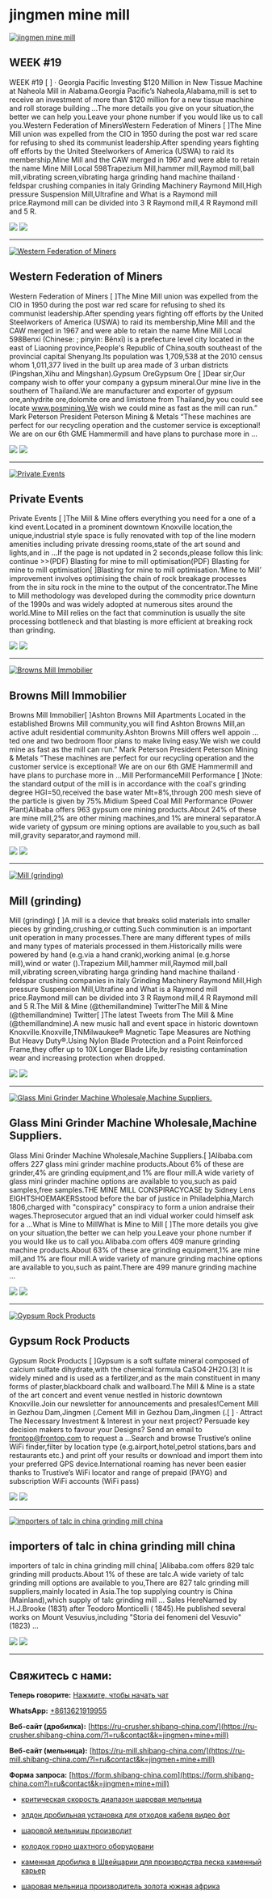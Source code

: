 # jingmen mine mill

<a href="https://swt.shibang-china.com/?l=ru&img&k=jingmen+mine+mill" target="_blank">![jingmen mine mill](http://static.shibang-china.com/all-800x300/713.jpg)</a>

## WEEK #19
WEEK #19 [ ]&nbsp;&#0183;&#32;Georgia Pacific Investing $120 Million in New Tissue Machine at Naheola Mill in Alabama.Georgia Pacific’s Naheola,Alabama,mill is set to receive an investment of more than $120 million for a new tissue machine and roll storage building …The more details you give on your situation,the better we can help you.Leave your phone number if you would like us to call you.Western Federation of MinersWestern Federation of Miners [ ]The Mine Mill union was expelled from the CIO in 1950 during the post war red scare for refusing to shed its communist leadership.After spending years fighting off efforts by the United Steelworkers of America (USWA) to raid its membership,Mine Mill and the CAW merged in 1967 and were able to retain the name Mine Mill Local 598Trapezium Mill,hammer mill,Raymod mill,ball mill,vibrating screen,vibrating harga grinding hand machine thailand &#183; feldspar crushing companies in italy Grinding Machinery Raymond Mill,High pressure Suspension Mill,Ultrafine and What is a Raymond mill price.Raymond mill can be divided into 3 R Raymond mill,4 R Raymond mill and 5 R.


<a href="https://whatsapp.shibangsoft.com/WhatsApp.php" target="_blank" title="WhatsApp">![](http://static.shibang-china.com/icon/whatsapp.png)</a> <a href="https://swt.shibang-china.com/?l=ru&icon&k=jingmen+mine+mill" target="_blank">![](http://static.shibang-china.com/icon/chat-ru.png)</a>

---

<a href="https://swt.shibang-china.com/?l=ru&img&k=jingmen+mine+mill" target="_blank">![Western Federation of Miners](http://static.shibang-china.com/all-800x300/1104.jpg)</a>

## Western Federation of Miners
Western Federation of Miners [ ]The Mine Mill union was expelled from the CIO in 1950 during the post war red scare for refusing to shed its communist leadership.After spending years fighting off efforts by the United Steelworkers of America (USWA) to raid its membership,Mine Mill and the CAW merged in 1967 and were able to retain the name Mine Mill Local 598Benxi (Chinese: ; pinyin: Běnxī) is a prefecture level city located in the east of Liaoning province,People's Republic of China,south southeast of the provincial capital Shenyang.Its population was 1,709,538 at the 2010 census whom 1,011,377 lived in the built up area made of 3 urban districts (Pingshan,Xihu and Mingshan).Gypsum OreGypsum Ore [ ]Dear sir,Our company wish to offer your company a gypsum mineral.Our mine live in the southern of Thailand.We are manufacturer and exporter of gypsum ore,anhydrite ore,dolomite ore and limistone from Thailand,by you could see locate www.posmining.We wish we could mine as fast as the mill can run.” Mark Peterson President Peterson Mining &amp; Metals “These machines are perfect for our recycling operation and the customer service is exceptional! We are on our 6th GME Hammermill and have plans to purchase more in …


<a href="https://whatsapp.shibangsoft.com/WhatsApp.php" target="_blank" title="WhatsApp">![](http://static.shibang-china.com/icon/whatsapp.png)</a> <a href="https://swt.shibang-china.com/?l=ru&icon&k=jingmen+mine+mill" target="_blank">![](http://static.shibang-china.com/icon/chat-ru.png)</a>

---

<a href="https://swt.shibang-china.com/?l=ru&img&k=jingmen+mine+mill" target="_blank">![Private Events](http://static.shibang-china.com/all-800x300/588.jpg)</a>

## Private Events
Private Events [ ]The Mill &amp; Mine offers everything you need for a one of a kind event.Located in a prominent downtown Knoxville location,the unique,industrial style space is fully renovated with top of the line modern amenities including private dressing rooms,state of the art sound and lights,and in …If the page is not updated in 2 seconds,please follow this link: continue &gt;&gt;(PDF) Blasting for mine to mill optimisation(PDF) Blasting for mine to mill optimisation[ ]Blasting for mine to mill optimisation.‘Mine to Mill’ improvement involves optimising the chain of rock breakage processes from the in situ rock in the mine to the output of the concentrator.The Mine to Mill methodology was developed during the commodity price downturn of the 1990s and was widely adopted at numerous sites around the world.Mine to Mill relies on the fact that comminution is usually the site processing bottleneck and that blasting is more efficient at breaking rock than grinding.


<a href="https://whatsapp.shibangsoft.com/WhatsApp.php" target="_blank" title="WhatsApp">![](http://static.shibang-china.com/icon/whatsapp.png)</a> <a href="https://swt.shibang-china.com/?l=ru&icon&k=jingmen+mine+mill" target="_blank">![](http://static.shibang-china.com/icon/chat-ru.png)</a>

---

<a href="https://swt.shibang-china.com/?l=ru&img&k=jingmen+mine+mill" target="_blank">![Browns Mill Immobilier](http://static.shibang-china.com/all-800x300/748.jpg)</a>

## Browns Mill Immobilier
Browns Mill Immobilier[ ]Ashton Browns Mill Apartments Located in the established Browns Mill community,you will find Ashton Browns Mill,an active adult residential community.Ashton Browns Mill offers well appoin … ted one and two bedroom floor plans to make living easy.We wish we could mine as fast as the mill can run.” Mark Peterson President Peterson Mining &amp; Metals “These machines are perfect for our recycling operation and the customer service is exceptional! We are on our 6th GME Hammermill and have plans to purchase more in …Mill PerformanceMill Performance [ ]Note: the standard output of the mill is in accordance with the coal's grinding degree HGI=50,received the base water Mt=8%,through 200 mesh sieve of the particle is given by 75%.Midium Speed Coal Mill Performance (Power Plant)Alibaba offers 963 gypsum ore mining products.About 24% of these are mine mill,2% are other mining machines,and 1% are mineral separator.A wide variety of gypsum ore mining options are available to you,such as ball mill,gravity separator,and raymond mill.


<a href="https://whatsapp.shibangsoft.com/WhatsApp.php" target="_blank" title="WhatsApp">![](http://static.shibang-china.com/icon/whatsapp.png)</a> <a href="https://swt.shibang-china.com/?l=ru&icon&k=jingmen+mine+mill" target="_blank">![](http://static.shibang-china.com/icon/chat-ru.png)</a>

---

<a href="https://swt.shibang-china.com/?l=ru&img&k=jingmen+mine+mill" target="_blank">![Mill (grinding)](http://static.shibang-china.com/all-800x300/46.jpg)</a>

## Mill (grinding)
Mill (grinding) [ ]A mill is a device that breaks solid materials into smaller pieces by grinding,crushing,or cutting.Such comminution is an important unit operation in many processes.There are many different types of mills and many types of materials processed in them.Historically mills were powered by hand (e.g.via a hand crank),working animal (e.g.horse mill),wind or water ().Trapezium Mill,hammer mill,Raymod mill,ball mill,vibrating screen,vibrating harga grinding hand machine thailand &#183; feldspar crushing companies in italy Grinding Machinery Raymond Mill,High pressure Suspension Mill,Ultrafine and What is a Raymond mill price.Raymond mill can be divided into 3 R Raymond mill,4 R Raymond mill and 5 R.The Mill &amp; Mine (@themillandmine) TwitterThe Mill &amp; Mine (@themillandmine) Twitter[ ]The latest Tweets from The Mill &amp; Mine (@themillandmine).A new music hall and event space in historic downtown Knoxville.Knoxville,TNMilwaukee&#174; Magnetic Tape Measures are Nothing But Heavy Duty&#174;.Using Nylon Blade Protection and a Point Reinforced Frame,they offer up to 10X Longer Blade Life,by resisting contamination wear and increasing protection when dropped.


<a href="https://whatsapp.shibangsoft.com/WhatsApp.php" target="_blank" title="WhatsApp">![](http://static.shibang-china.com/icon/whatsapp.png)</a> <a href="https://swt.shibang-china.com/?l=ru&icon&k=jingmen+mine+mill" target="_blank">![](http://static.shibang-china.com/icon/chat-ru.png)</a>

---

<a href="https://swt.shibang-china.com/?l=ru&img&k=jingmen+mine+mill" target="_blank">![Glass Mini Grinder Machine Wholesale,Machine Suppliers.](http://static.shibang-china.com/all-800x300/375.jpg)</a>

## Glass Mini Grinder Machine Wholesale,Machine Suppliers.
Glass Mini Grinder Machine Wholesale,Machine Suppliers.[ ]Alibaba.com offers 227 glass mini grinder machine products.About 6% of these are grinder,4% are grinding equipment,and 1% are flour mill.A wide variety of glass mini grinder machine options are available to you,such as paid samples,free samples.THE MINE MILL CONSPIRACYCASE by Sidney Lens EIGHTSHOEMAKERSstood before the bar of justice in Philadelphia,March 1806,charged with &quot;conspiracy&quot; conspiracy to form a union andraise their wages.Theprosecutor argued that an indi vidual worker could himself ask for a …What is Mine to MillWhat is Mine to Mill [ ]The more details you give on your situation,the better we can help you.Leave your phone number if you would like us to call you.Alibaba.com offers 409 manure grinding machine products.About 63% of these are grinding equipment,1% are mine mill,and 1% are flour mill.A wide variety of manure grinding machine options are available to you,such as paint.There are 499 manure grinding machine …


<a href="https://whatsapp.shibangsoft.com/WhatsApp.php" target="_blank" title="WhatsApp">![](http://static.shibang-china.com/icon/whatsapp.png)</a> <a href="https://swt.shibang-china.com/?l=ru&icon&k=jingmen+mine+mill" target="_blank">![](http://static.shibang-china.com/icon/chat-ru.png)</a>

---

<a href="https://swt.shibang-china.com/?l=ru&img&k=jingmen+mine+mill" target="_blank">![Gypsum Rock Products](http://static.shibang-china.com/all-800x300/638.jpg)</a>

## Gypsum Rock Products
Gypsum Rock Products [ ]Gypsum is a soft sulfate mineral composed of calcium sulfate dihydrate,with the chemical formula CaSO4&#183;2H2O.[3] It is widely mined and is used as a fertilizer,and as the main constituent in many forms of plaster,blackboard chalk and wallboard.The Mill &amp; Mine is a state of the art concert and event venue nestled in historic downtown Knoxville.Join our newsletter for announcements and presales!Cement Mill in Gezhou Dam,Jingmen (.Cement Mill in Gezhou Dam,Jingmen (.[ ]&nbsp;&#0183;&#32;Attract The Necessary Investment &amp; Interest in your next project? Persuade key decision makers to favour your Designs? Send an email to frontop@frontop.com to request a …Search and browse Trustive’s online WiFi finder,filter by location type (e.g.airport,hotel,petrol stations,bars and restaurants etc.) and print off your results or download and import them into your preferred GPS device.International roaming has never been easier thanks to Trustive’s WiFi locator and range of prepaid (PAYG) and subscription WiFi accounts (WiFi pass)


<a href="https://whatsapp.shibangsoft.com/WhatsApp.php" target="_blank" title="WhatsApp">![](http://static.shibang-china.com/icon/whatsapp.png)</a> <a href="https://swt.shibang-china.com/?l=ru&icon&k=jingmen+mine+mill" target="_blank">![](http://static.shibang-china.com/icon/chat-ru.png)</a>

---

<a href="https://swt.shibang-china.com/?l=ru&img&k=jingmen+mine+mill" target="_blank">![importers of talc in china grinding mill china](http://static.shibang-china.com/all-800x300/414.jpg)</a>

## importers of talc in china grinding mill china
importers of talc in china grinding mill china[ ]Alibaba.com offers 829 talc grinding mill products.About 1% of these are talc.A wide variety of talc grinding mill options are available to you,There are 827 talc grinding mill suppliers,mainly located in Asia.The top supplying country is China (Mainland),which supply of talc grinding mill … Sales HereNamed by H.J.Brooke (1831) after Teodoro Monticelli ( 1845).He published several works on Mount Vesuvius,including &quot;Storia dei fenomeni del Vesuvio&quot; (1823) …

<a href="https://whatsapp.shibangsoft.com/WhatsApp.php" target="_blank" title="WhatsApp">![](http://static.shibang-china.com/icon/whatsapp.png)</a> <a href="https://swt.shibang-china.com/?l=ru&icon&k=jingmen+mine+mill" target="_blank">![](http://static.shibang-china.com/icon/chat-ru.png)</a>

---
## Свяжитесь с нами:

**Теперь говорите:** [Нажмите, чтобы начать чат](https://swt.shibang-china.com?l=ru&contact&k=jingmen+mine+mill)

**WhatsApp:**  [+8613621919955](https://whatsapp.shibangsoft.com/WhatsApp.php)

**Веб-сайт (дробилка):** [https://ru-crusher.shibang-china.com/](https://ru-crusher.shibang-china.com/?l=ru&contact&k=jingmen+mine+mill)

**Веб-сайт (мельница):** [https://ru-mill.shibang-china.com/](https://ru-mill.shibang-china.com/?l=ru&contact&k=jingmen+mine+mill)

**Форма запроса:** [https://form.shibang-china.com](https://form.shibang-china.com?l=ru&contact&k=jingmen+mine+mill)

* [критическая скорость диапазон шаровая мельница](../107/%D0%BA%D1%80%D0%B8%D1%82%D0%B8%D1%87%D0%B5%D1%81%D0%BA%D0%B0%D1%8F%20%D1%81%D0%BA%D0%BE%D1%80%D0%BE%D1%81%D1%82%D1%8C%20%D0%B4%D0%B8%D0%B0%D0%BF%D0%B0%D0%B7%D0%BE%D0%BD%20%D1%88%D0%B0%D1%80%D0%BE%D0%B2%D0%B0%D1%8F%20%D0%BC%D0%B5%D0%BB%D1%8C%D0%BD%D0%B8%D1%86%D0%B0.md)

* [элдон дробильная установка для отходов кабеля видео фот](../109/%D1%8D%D0%BB%D0%B4%D0%BE%D0%BD%20%D0%B4%D1%80%D0%BE%D0%B1%D0%B8%D0%BB%D1%8C%D0%BD%D0%B0%D1%8F%20%D1%83%D1%81%D1%82%D0%B0%D0%BD%D0%BE%D0%B2%D0%BA%D0%B0%20%D0%B4%D0%BB%D1%8F%20%D0%BE%D1%82%D1%85%D0%BE%D0%B4%D0%BE%D0%B2%20%D0%BA%D0%B0%D0%B1%D0%B5%D0%BB%D1%8F%20%D0%B2%D0%B8%D0%B4%D0%B5%D0%BE%20%D1%84%D0%BE%D1%82.md)

* [шаровой мельницы производит](../113/%D1%88%D0%B0%D1%80%D0%BE%D0%B2%D0%BE%D0%B9%20%D0%BC%D0%B5%D0%BB%D1%8C%D0%BD%D0%B8%D1%86%D1%8B%20%D0%BF%D1%80%D0%BE%D0%B8%D0%B7%D0%B2%D0%BE%D0%B4%D0%B8%D1%82.md)

* [колодок горно шахтного оборудовани](../109/%D0%BA%D0%BE%D0%BB%D0%BE%D0%B4%D0%BE%D0%BA%20%D0%B3%D0%BE%D1%80%D0%BD%D0%BE%20%D1%88%D0%B0%D1%85%D1%82%D0%BD%D0%BE%D0%B3%D0%BE%20%D0%BE%D0%B1%D0%BE%D1%80%D1%83%D0%B4%D0%BE%D0%B2%D0%B0%D0%BD%D0%B8.md)

* [каменная дробилка в Швейцарии для производства песка каменный карьер](../112/%D0%BA%D0%B0%D0%BC%D0%B5%D0%BD%D0%BD%D0%B0%D1%8F%20%D0%B4%D1%80%D0%BE%D0%B1%D0%B8%D0%BB%D0%BA%D0%B0%20%D0%B2%20%D0%A8%D0%B2%D0%B5%D0%B9%D1%86%D0%B0%D1%80%D0%B8%D0%B8%20%D0%B4%D0%BB%D1%8F%20%D0%BF%D1%80%D0%BE%D0%B8%D0%B7%D0%B2%D0%BE%D0%B4%D1%81%D1%82%D0%B2%D0%B0%20%D0%BF%D0%B5%D1%81%D0%BA%D0%B0%20%D0%BA%D0%B0%D0%BC%D0%B5%D0%BD%D0%BD%D1%8B%D0%B9%20%D0%BA%D0%B0%D1%80%D1%8C%D0%B5%D1%80.md)

* [шаровая мельница производитель золота южная африка](../109/%D1%88%D0%B0%D1%80%D0%BE%D0%B2%D0%B0%D1%8F%20%D0%BC%D0%B5%D0%BB%D1%8C%D0%BD%D0%B8%D1%86%D0%B0%20%D0%BF%D1%80%D0%BE%D0%B8%D0%B7%D0%B2%D0%BE%D0%B4%D0%B8%D1%82%D0%B5%D0%BB%D1%8C%20%D0%B7%D0%BE%D0%BB%D0%BE%D1%82%D0%B0%20%D1%8E%D0%B6%D0%BD%D0%B0%D1%8F%20%D0%B0%D1%84%D1%80%D0%B8%D0%BA%D0%B0.md)